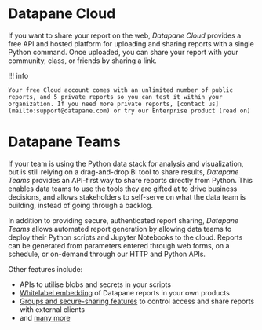 # Datapane Cloud

If you want to share your report on the web, _Datapane Cloud_ provides a free API and hosted platform for uploading and sharing reports with a single Python command. Once uploaded, you can share your report with your community, class, or friends by sharing a link.

!!! info
    
    Your free Cloud account comes with an unlimited number of public reports, and 5 private reports so you can test it within your organization. If you need more private reports, [contact us](mailto:support@datapane.com) or try our Enterprise product (read on)

# Datapane Teams

If your team is using the Python data stack for analysis and visualization, but is still relying on a drag-and-drop BI tool to share results, _Datapane Teams_ provides an API-first way to share reports directly from Python. This enables data teams to use the tools they are gifted at to drive business decisions, and allows stakeholders to self-serve on what the data team is building, instead of going through a backlog.

In addition to providing secure, authenticated report sharing, _Datapane Teams_ allows automated report generation by allowing data teams to deploy their Python scripts and Jupyter Notebooks to the cloud. Reports can be generated from parameters entered through web forms, on a schedule, or on-demand through our HTTP and Python APIs.

Other features include:

* APIs to utilise blobs and secrets in your scripts
* [Whitelabel embedding](/tutorials/styling/global-styling/) of Datapane reports in your own products
* [Groups and secure-sharing features](/concepts/datapane-teams/authentication-and-sharing/) to control access and share reports with external clients
* and [many more](/concepts/datapane-teams/)
